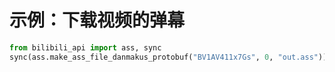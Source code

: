 # 示例：下载视频的弹幕

``` python
from bilibili_api import ass, sync
sync(ass.make_ass_file_danmakus_protobuf("BV1AV411x7Gs", 0, "out.ass"))
```
